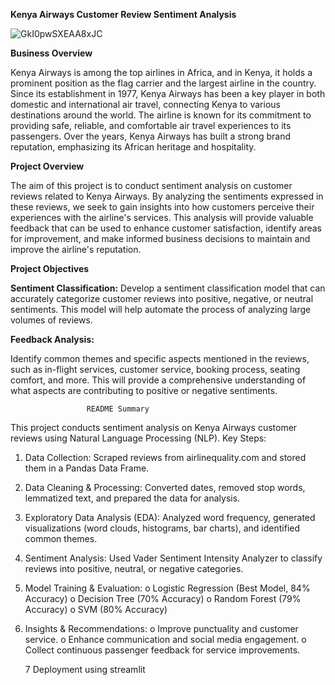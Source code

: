 **Kenya Airways Customer Review Sentiment Analysis**

![GkI0pwSXEAA8xJC](https://github.com/user-attachments/assets/1369c6ce-a1cc-407b-8bcb-a5022369a25b)


**Business Overview**

Kenya Airways is among the top airlines in Africa, and in Kenya, it holds a prominent position as the flag carrier and the largest airline in the country. Since its establishment in 1977, Kenya Airways has been a key player in both domestic and international air travel, connecting Kenya to various destinations around the world. The airline is known for its commitment to providing safe, reliable, and comfortable air travel experiences to its passengers. Over the years, Kenya Airways has built a strong brand reputation, emphasizing its African heritage and hospitality.

**Project Overview**

The aim of this project is to conduct sentiment analysis on customer reviews related to Kenya Airways. By analyzing the sentiments expressed in these reviews, we seek to gain insights into how customers perceive their experiences with the airline's services. This analysis will provide valuable feedback that can be used to enhance customer satisfaction, identify areas for improvement, and make informed business decisions to maintain and improve the airline's reputation.

**Project Objectives**


**Sentiment Classification:** Develop a sentiment classification model that can accurately categorize customer reviews into positive, negative, or neutral sentiments. This model will help automate the process of analyzing large volumes of reviews.

****Feedback Analysis:****

Identify common themes and specific aspects mentioned in the reviews, such as in-flight services, customer service, booking process, seating comfort, and more. This will provide a comprehensive understanding of what aspects are contributing to positive or negative sentiments.

                     README Summary
This project conducts sentiment analysis on Kenya Airways customer reviews using Natural Language Processing (NLP).
Key Steps:
1.	Data Collection: Scraped reviews from airlinequality.com and stored them in a Pandas Data Frame.
2.	Data Cleaning & Processing: Converted dates, removed stop words, lemmatized text, and prepared the data for analysis.
3.	Exploratory Data Analysis (EDA): Analyzed word frequency, generated visualizations (word clouds, histograms, bar charts), and identified common themes.
4.	Sentiment Analysis: Used Vader Sentiment Intensity Analyzer to classify reviews into positive, neutral, or negative categories.
5.	Model Training & Evaluation:
o	Logistic Regression (Best Model, 84% Accuracy)
o	Decision Tree (70% Accuracy)
o	Random Forest (79% Accuracy)
o	SVM (80% Accuracy)
6.	Insights & Recommendations:
o	Improve punctuality and customer service.
o	Enhance communication and social media engagement.
o	Collect continuous passenger feedback for service improvements.

      7     Deployment using streamlit
